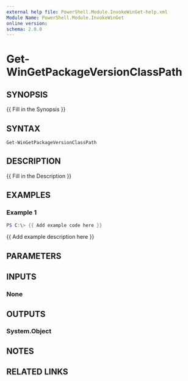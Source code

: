 ```yaml
---
external help file: PowerShell.Module.InvokeWinGet-help.xml
Module Name: PowerShell.Module.InvokeWinGet
online version:
schema: 2.0.0
---
```


# Get-WinGetPackageVersionClassPath

## SYNOPSIS
{{ Fill in the Synopsis }}

## SYNTAX

```
Get-WinGetPackageVersionClassPath
```

## DESCRIPTION
{{ Fill in the Description }}

## EXAMPLES

### Example 1
```powershell
PS C:\> {{ Add example code here }}
```

{{ Add example description here }}

## PARAMETERS

## INPUTS

### None

## OUTPUTS

### System.Object
## NOTES

## RELATED LINKS
